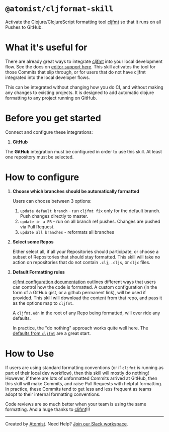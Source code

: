 # `@atomist/cljformat-skill`

<!---atomist-skill-readme:start--->

Activate the Clojure/ClojureScript formatting tool [cljfmt][cljfmt] so that it
runs on all Pushes to GitHub.   
  
# What it's useful for

There are already great ways to integrate [cljfmt][cljfmt] into your local development flow.  See the docs on
[editor support here][editor-support].  This skill activates the tool for those Commits that slip through, or 
for users that do not have cljfmt integrated into the local developer flows.

This can be integrated without changing how you do CI, and without making any changes to existing projects.  It is
designed to add automatic clojure formatting to any project running on GitHub.

# Before you get started

Connect and configure these integrations:

1. **GitHub**

The **GitHub** integration must be configured in order to use this skill. 
At least one repository must be selected. 

# How to configure

1.  **Choose which branches should be automatically formatted**

    Users can choose between 3 options:
    1. `update default branch` - run `cljfmt fix` only for the default branch.  Push changes directly to master.
    2. `update in a PR` - run on all branch ref pushes.  Changes are pushed via Pull Request.
    3. `update all branches` - reformats all branches
        
2.  **Select some Repos**

    Either select all, if all your Repositories should participate, or choose a subset of Repositories that should 
    stay formatted.  This skill will take no action on repositories that do not contain `.clj`, `.cljs`, or `cljc` files.
    
3.  **Default Formatting rules**

    [cljfmt configuration documentation][configuration] outlines different ways that users can control how the code
    is formatted.  A custom configuration (in the form of a GitHub gist, or a github permanent link), will
    be used if provided.  This skill will download the content from that repo, and pass it as the options map to
    `cljfmt`. 
    
    A `cljfmt.edn` in the root of any Repo being formatted, will over ride any defaults.  
    
    In practice, the "do nothing" approach works quite well here.  The 
    [defaults from `cljfmt`](https://github.com/weavejester/cljfmt/blob/master/cljfmt/resources/cljfmt/indents/clojure.clj) 
    are a great start.  

# How to Use

If users are using standard formatting conventions (or if `cljfmt` is running as part of their local dev workflow),
then this skill will mostly do nothing!  However, if there are lots of unformatted Commits arrived at GitHub, then this
skill will make Commits, and raise Pull Requests with helpful formatting.  In practice, these Commits tend to get less
and less frequent as teams adopt to their internal formatting conventions.

Code reviews are so much better when your team is using the same formatting.  And a huge thanks to [cljfmt](cljfmt)!!!

[cljfmt]: https://github.com/weavejester/cljfmt
[editor-support]: https://github.com/weavejester/cljfmt#editor-support
[configuration]: https://github.com/weavejester/cljfmt#configuration

<!---atomist-skill-readme:end--->

---

Created by [Atomist][atomist].
Need Help?  [Join our Slack workspace][slack].

[atomist]: https://atomist.com/ (Atomist - How Teams Deliver Software)
[slack]: https://join.atomist.com/ (Atomist Community Slack)